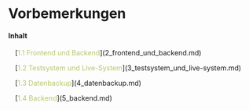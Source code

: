 # Vorbemerkungen

#### Inhalt

<p style="text-indent: 1em;">[<span style="color:#B7C66E">1.1 Frontend und Backend</span>](2_frontend_und_backend.md)

<p style="text-indent: 1em;">[<span style="color:#B7C66E">1.2 Testsystem und Live-System</span>](3_testsystem_und_live-system.md)

<p style="text-indent: 1em;">[<span style="color:#B7C66E">1.3 Datenbackup</span>](4_datenbackup.md)

<p style="text-indent: 1em;">[<span style="color:#B7C66E">1.4 Backend</span>](5_backend.md)


